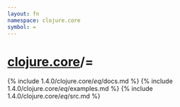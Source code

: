 ```yaml
---
layout: fn
namespace: clojure.core
symbol: =
---
```


# [clojure.core](../)/=

{% include 1.4.0/clojure.core/_eq_/docs.md %}
{% include 1.4.0/clojure.core/_eq_/examples.md %}
{% include 1.4.0/clojure.core/_eq_/src.md %}

